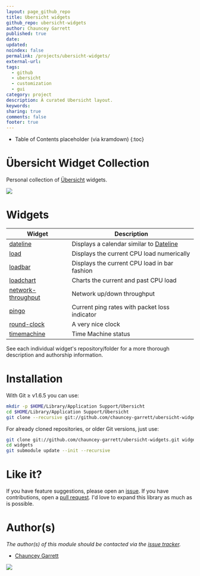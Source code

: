 ```yaml
---
layout: page_github_repo
title: Ubersicht widgets
github_repo: ubersicht-widgets
author: Chauncey Garrett
published: true
date:
updated:
noindex: false
permalink: /projects/ubersicht-widgets/
external-url:
tags:
  - github
  - ubersicht
  - customization
  - gui
category: project
description: A curated Ubersicht layout.
keywords:
sharing: true
comments: false
footer: true
---
```


* Table of Contents placeholder (via kramdown)
{:toc}

# Übersicht Widget Collection

Personal collection of [Übersicht](http://tracesof.net/uebersicht/) widgets.

![](img/screenshot.png)

# Widgets

| Widget                                                                                 | Description
| ---                                                                                    | ---
| [dateline](https://github.com/chauncey-garrett/ubersicht-dateline)                     | Displays a calendar similar to [Dateline](https://itunes.apple.com/us/app/dateline/id406119724?mt=12)
| [load](https://github.com/chauncey-garrett/ubersicht-load)                             | Displays the current CPU load numerically
| [loadbar](https://github.com/chauncey-garrett/ubersicht-loadbar)                       | Displays the current CPU load in bar fashion
| [loadchart](https://github.com/chauncey-garrett/ubersicht-loadchart)                   | Charts the current and past CPU load
| [network-throughput](https://github.com/chauncey-garrett/ubersicht-network-throughput) | Network up/down throughput
| [pingo](https://github.com/chauncey-garrett/ubersicht-pingo)                           | Current ping rates with packet loss indicator
| [round-clock](https://github.com/chauncey-garrett/ubersicht-roundClock)               | A very nice clock
| [timemachine](https://github.com/chauncey-garrett/ubersicht-time-machine)               | Time Machine status

See each individual widget's repository/folder for a more thorough description and authorship information.

# Installation

With Git ≥ v1.6.5 you can use:

```sh
mkdir -p $HOME/Library/Application Support/Übersicht
cd $HOME/Library/Application Support/Übersicht
git clone --recursive git://github.com/chauncey-garrett/ubersicht-widgets.git widgets
```

For already cloned repositories, or older Git versions, just use:

```sh
git clone git://github.com/chauncey-garrett/ubersicht-widgets.git widgets
cd widgets
git submodule update --init --recursive
```

# Like it?

If you have feature suggestions, please open an [issue](https://github.com/chauncey-garrett/ubersicht-widgets/issues "chauncey-garrett/ubersicht-widgets/issues"). If you have contributions, open a [pull request](https://github.com/chauncey-garrett/ubersicht-widgets/pulls "chauncey-garrett/ubersicht-widgets/pulls"). I'd love to expand this library as much as is possible.

# Author(s)

*The author(s) of this module should be contacted via the [issue tracker](https://github.com/chauncey-garrett/ubersicht-widgets/issues "chauncey-garrett/ubersicht-widgets/issues").*

  - [Chauncey Garrett](https://github.com/chauncey-garrett "chauncey-garrett")

[![]({{page.url}}img/tip.gif)](http://chauncey.io/reader-support/)
